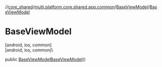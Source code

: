 //[core_shared](../../../index.md)/[multi.platform.core.shared.app.common](../index.md)/[BaseViewModel](index.md)/[BaseViewModel](-base-view-model.md)

# BaseViewModel

[android, ios, common]\
[android, ios, common]\

public [BaseViewModel](index.md)[BaseViewModel](-base-view-model.md)()
